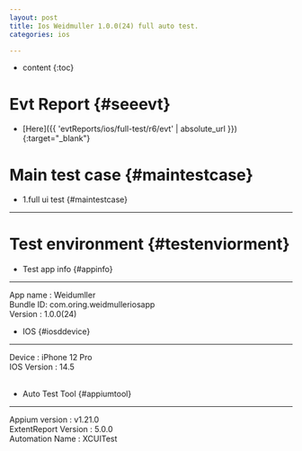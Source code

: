 ```yaml
---
layout: post
title: Ios Weidmuller 1.0.0(24) full auto test.
categories: ios

---
```

* content
{:toc}

Evt Report  {#seeevt}
====================================
 + [Here]({{ 'evtReports/ios/full-test/r6/evt' | absolute_url }}){:target="_blank"}

Main test case {#maintestcase}
====================================
 
+ 1.full ui test {#maintestcase}
------------------------------------


Test environment {#testenviorment}
====================================
+ Test app info  {#appinfo}
------------------------------------
  App name : Weidumller <br>
  Bundle ID: com.oring.weidmulleriosapp  <br>
  Version : 1.0.0(24)  <br>

+ IOS   {#iosddevice}
------------------------------------
  Device : iPhone 12 Pro <br>
  IOS Version : 14.5 <br><br>

+ Auto Test Tool   {#appiumtool}
------------------------------------
  Appium version : v1.21.0 <br>
  ExtentReport Version : 5.0.0 <br>
  Automation Name  : XCUITest <br><br>


    